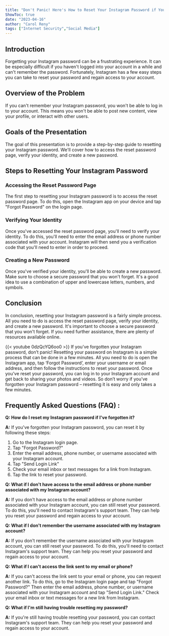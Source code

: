 ```yaml
---
title: "Don't Panic! Here's How to Reset Your Instagram Password if You've Forgotten It"
ShowToc: true 
date: "2023-04-16"
author: "Carol Reny" 
tags: ["Internet Security","Social Media"]
---
```

## Introduction

Forgetting your Instagram password can be a frustrating experience. It can be especially difficult if you haven't logged into your account in a while and can't remember the password. Fortunately, Instagram has a few easy steps you can take to reset your password and regain access to your account.

## Overview of the Problem

If you can't remember your Instagram password, you won't be able to log in to your account. This means you won't be able to post new content, view your profile, or interact with other users.

## Goals of the Presentation

The goal of this presentation is to provide a step-by-step guide to resetting your Instagram password. We'll cover how to access the reset password page, verify your identity, and create a new password.

## Steps to Resetting Your Instagram Password

### Accessing the Reset Password Page

The first step to resetting your Instagram password is to access the reset password page. To do this, open the Instagram app on your device and tap "Forgot Password" on the login page.

### Verifying Your Identity

Once you've accessed the reset password page, you'll need to verify your identity. To do this, you'll need to enter the email address or phone number associated with your account. Instagram will then send you a verification code that you'll need to enter in order to proceed.

### Creating a New Password

Once you've verified your identity, you'll be able to create a new password. Make sure to choose a secure password that you won't forget. It's a good idea to use a combination of upper and lowercase letters, numbers, and symbols.

## Conclusion

In conclusion, resetting your Instagram password is a fairly simple process. All you need to do is access the reset password page, verify your identity, and create a new password. It's important to choose a secure password that you won't forget. If you need further assistance, there are plenty of resources available online.

{{< youtube 0dzQcYQ6oo0 >}} 
If you’ve forgotten your Instagram password, don’t panic! Resetting your password on Instagram is a simple process that can be done in a few minutes. All you need to do is open the Instagram app, tap ‘Forgot Password’, enter your username or email address, and then follow the instructions to reset your password. Once you’ve reset your password, you can log in to your Instagram account and get back to sharing your photos and videos. So don’t worry if you’ve forgotten your Instagram password – resetting it is easy and only takes a few minutes.

## Frequently Asked Questions (FAQ) :
**Q: How do I reset my Instagram password if I've forgotten it?**

**A:** If you've forgotten your Instagram password, you can reset it by following these steps: 

1. Go to the Instagram login page. 
2. Tap "Forgot Password?" 
3. Enter the email address, phone number, or username associated with your Instagram account. 
4. Tap "Send Login Link" 
5. Check your email inbox or text messages for a link from Instagram. 
6. Tap the link to reset your password. 

**Q: What if I don't have access to the email address or phone number associated with my Instagram account?**

**A:** If you don't have access to the email address or phone number associated with your Instagram account, you can still reset your password. To do this, you'll need to contact Instagram's support team. They can help you reset your password and regain access to your account. 

**Q: What if I don't remember the username associated with my Instagram account?**

**A:** If you don't remember the username associated with your Instagram account, you can still reset your password. To do this, you'll need to contact Instagram's support team. They can help you reset your password and regain access to your account. 

**Q: What if I can't access the link sent to my email or phone?**

**A:** If you can't access the link sent to your email or phone, you can request another link. To do this, go to the Instagram login page and tap "Forgot Password?" Then enter the email address, phone number, or username associated with your Instagram account and tap "Send Login Link." Check your email inbox or text messages for a new link from Instagram. 

**Q: What if I'm still having trouble resetting my password?**

**A:** If you're still having trouble resetting your password, you can contact Instagram's support team. They can help you reset your password and regain access to your account.




